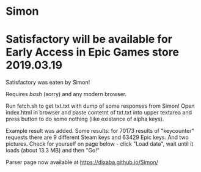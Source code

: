 # Simon

# Satisfactory will be available for Early Access in Epic Games store 2019.03.19

Satisfactory was eaten by Simon!

Requires _bash_ (sorry) and any modern browser.

Run fetch.sh to get txt.txt with dump of some responses from Simon!
Open index.html in browser and paste contetnt of txt.txt into upper textarea and press button to do some nothing (like existance of alpha keys).

Example result was added. Some results: for 70173 results of "keycounter" requests there are 9 different Steam keys and 63429 Epic keys. And two pictures. Check for yourself on page below - click "Load data", wait until it loads (about 13.3 MB) and then "Go!"

Parser page now available at <https://dixaba.github.io/Simon/>

